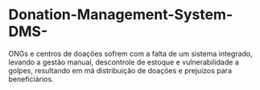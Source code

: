 # Donation-Management-System-DMS-
ONGs e centros de doações sofrem com a falta de um sistema integrado, levando a gestão manual, descontrole de estoque e vulnerabilidade a golpes, resultando em má distribuição de doações e prejuízos para beneficiários.
